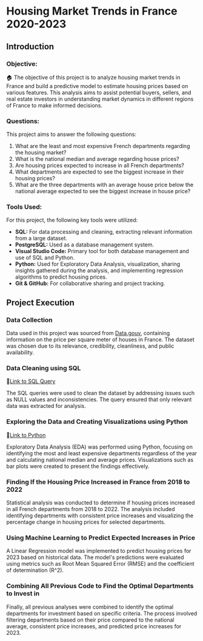 # Housing Market Trends in France 2020-2023

## Introduction

### Objective:
🏠 The objective of this project is to analyze housing market trends in France and build a predictive model to estimate housing prices based on various features. This analysis aims to assist potential buyers, sellers, and real estate investors in understanding market dynamics in different regions of France to make informed decisions.

### Questions:
This project aims to answer the following questions:
1. What are the least and most expensive French departments regarding the housing market?
2. What is the national median and average regarding house prices?
3. Are housing prices expected to increase in all French departments?
4. What departments are expected to see the biggest increase in their housing prices?
5. What are the three departments with an average house price below the national average expected to see the biggest increase in house price?

### Tools Used:
For this project, the following key tools were utilized:
- **SQL:** For data processing and cleaning, extracting relevant information from a large dataset.
- **PostgreSQL:** Used as a database management system.
- **Visual Studio Code:** Primary tool for both database management and use of SQL and Python.
- **Python:** Used for Exploratory Data Analysis, visualization, sharing insights gathered during the analysis, and implementing regression algorithms to predict housing prices.
- **Git & GitHub:** For collaborative sharing and project tracking.

## Project Execution

### Data Collection
Data used in this project was sourced from [Data.gouv](https://www.data.gouv.fr/fr/datasets/statistiques-dvf/), containing information on the price per square meter of houses in France. The dataset was chosen due to its relevance, credibility, cleanliness, and public availability.

### Data Cleaning using SQL
🔗[Link to SQL Query](https://github.com/Raphaelle1994/Housing_Market_France/blob/main/sql_queries/1_cleaning_data)

The SQL queries were used to clean the dataset by addressing issues such as NULL values and inconsistencies. The query ensured that only relevant data was extracted for analysis. 

### Exploring the Data and Creating Visualizations using Python
🔗[Link to Python](https://github.com/Raphaelle1994/Housing_Market_France/tree/main/python)

Exploratory Data Analysis (EDA) was performed using Python, focusing on identifying the most and least expensive departments regardless of the year and calculating national median and average prices. Visualizations such as bar plots were created to present the findings effectively. 

### Finding If the Housing Price Increased in France from 2018 to 2022
Statistical analysis was conducted to determine if housing prices increased in all French departments from 2018 to 2022. The analysis included identifying departments with consistent price increases and visualizing the percentage change in housing prices for selected departments.

### Using Machine Learning to Predict Expected Increases in Price
A Linear Regression model was implemented to predict housing prices for 2023 based on historical data. The model's predictions were evaluated using metrics such as Root Mean Squared Error (RMSE) and the coefficient of determination (R^2).

### Combining All Previous Code to Find the Optimal Departments to Invest in
Finally, all previous analyses were combined to identify the optimal departments for investment based on specific criteria. The process involved filtering departments based on their price compared to the national average, consistent price increases, and predicted price increases for 2023.
